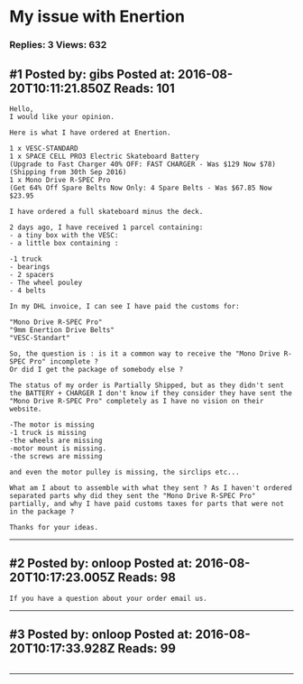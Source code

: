 # My issue with Enertion

### Replies: 3 Views: 632

## \#1 Posted by: gibs Posted at: 2016-08-20T10:11:21.850Z Reads: 101

```
Hello,
I would like your opinion.

Here is what I have ordered at Enertion.

1 x VESC-STANDARD
1 x SPACE CELL PRO3 Electric Skateboard Battery 
(Upgrade to Fast Charger 40% OFF: FAST CHARGER - Was $129 Now $78)
(Shipping from 30th Sep 2016)
1 x Mono Drive R-SPEC Pro 
(Get 64% Off Spare Belts Now Only: 4 Spare Belts - Was $67.85 Now $23.95

I have ordered a full skateboard minus the deck.

2 days ago, I have received 1 parcel containing: 
- a tiny box with the VESC: 
- a little box containing :

-1 truck
- bearings
- 2 spacers
- The wheel pouley
- 4 belts

In my DHL invoice, I can see I have paid the customs for:

"Mono Drive R-SPEC Pro"
"9mm Enertion Drive Belts"
"VESC-Standart"

So, the question is : is it a common way to receive the "Mono Drive R-SPEC Pro" incomplete ?
Or did I get the package of somebody else ?

The status of my order is Partially Shipped, but as they didn't sent the BATTERY + CHARGER I don't know if they consider they have sent the "Mono Drive R-SPEC Pro" completely as I have no vision on their website.

-The motor is missing
-1 truck is missing
-the wheels are missing
-motor mount is missing.
-the screws are missing

and even the motor pulley is missing, the sirclips etc...

What am I about to assemble with what they sent ? As I haven't ordered separated parts why did they sent the "Mono Drive R-SPEC Pro" partially, and why I have paid customs taxes for parts that were not in the package ?

Thanks for your ideas.
```

---
## \#2 Posted by: onloop Posted at: 2016-08-20T10:17:23.005Z Reads: 98

```
If you have a question about your order email us.
```

---
## \#3 Posted by: onloop Posted at: 2016-08-20T10:17:33.928Z Reads: 99

```

```

---
